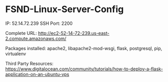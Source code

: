# FSND-Linux-Server-Config

IP: 52.14.72.239 SSH Port: 2200

Complete URL: http://ec2-52-14-72-239.us-east-2.compute.amazonaws.com/

Packages installed: apache2, libapache2-mod-wsgi, flask, postgresql, pip, virtualenv

Third Party Resources:
https://www.digitalocean.com/community/tutorials/how-to-deploy-a-flask-application-on-an-ubuntu-vps
